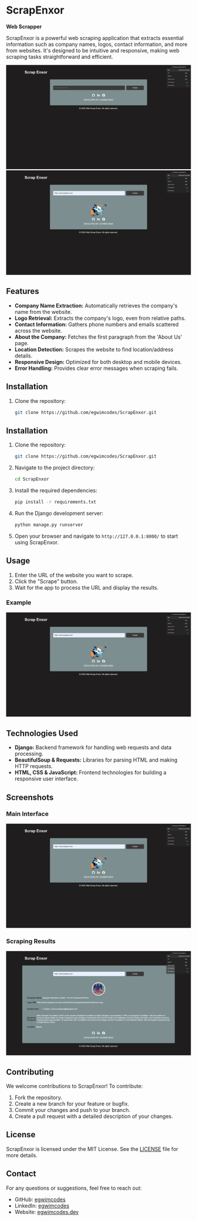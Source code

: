 # ScrapEnxor

**Web Scrapper**

ScrapEnxor is a powerful web scraping application that extracts essential information such as company names, logos, contact information, and more from websites. It's designed to be intuitive and responsive, making web scraping tasks straightforward and efficient.

![ScrapEnxor Screenshot](https://github.com/egwimcodes/ScrapEnxor/raw/master/scraper/static/scraper/scrapenxor1.png)
![ScrapEnxor Screenshot](https://github.com/egwimcodes/ScrapEnxor/raw/master/scraper/static/scraper/scrap%20enxor.png)

## Features

- **Company Name Extraction:** Automatically retrieves the company's name from the website.
- **Logo Retrieval:** Extracts the company's logo, even from relative paths.
- **Contact Information:** Gathers phone numbers and emails scattered across the website.
- **About the Company:** Fetches the first paragraph from the 'About Us' page.
- **Location Detection:** Scrapes the website to find location/address details.
- **Responsive Design:** Optimized for both desktop and mobile devices.
- **Error Handling:** Provides clear error messages when scraping fails.

## Installation

1. Clone the repository:
   ```bash
   git clone https://github.com/egwimcodes/ScrapEnxor.git


## Installation

1. Clone the repository:
   ```bash
   git clone https://github.com/egwimcodes/ScrapEnxor.git
   ```
2. Navigate to the project directory:
   ```bash
   cd ScrapEnxor
   ```
3. Install the required dependencies:
   ```bash
   pip install -r requirements.txt
   ```
4. Run the Django development server:
   ```bash
   python manage.py runserver
   ```
5. Open your browser and navigate to `http://127.0.0.1:8000/` to start using ScrapEnxor.

## Usage

1. Enter the URL of the website you want to scrape.
2. Click the "Scrape" button.
3. Wait for the app to process the URL and display the results.

### Example

![ScrapEnxor Example](https://github.com/egwimcodes/ScrapEnxor/blob/master/scraper/static/scraper/scrap%20enxor.png)

## Technologies Used

- **Django:** Backend framework for handling web requests and data processing.
- **BeautifulSoup & Requests:** Libraries for parsing HTML and making HTTP requests.
- **HTML, CSS & JavaScript:** Frontend technologies for building a responsive user interface.

## Screenshots

### Main Interface
![Main Interface](https://github.com/egwimcodes/ScrapEnxor/blob/master/scraper/static/scraper/scrap%20enxor.png)

### Scraping Results
![Scraping Results](https://github.com/egwimcodes/ScrapEnxor/blob/master/scraper/static/scraper/result.png)

## Contributing

We welcome contributions to ScrapEnxor! To contribute:

1. Fork the repository.
2. Create a new branch for your feature or bugfix.
3. Commit your changes and push to your branch.
4. Create a pull request with a detailed description of your changes.

## License

ScrapEnxor is licensed under the MIT License. See the [LICENSE](LICENSE) file for more details.

## Contact

For any questions or suggestions, feel free to reach out:

- GitHub: [egwimcodes](https://github.com/egwimcodes)
- LinkedIn: [egwimcodes](https://www.linkedin.com/in/egwimcodes)
- Website: [egwimcodes.dev](https://egwimcodes.dev)
```